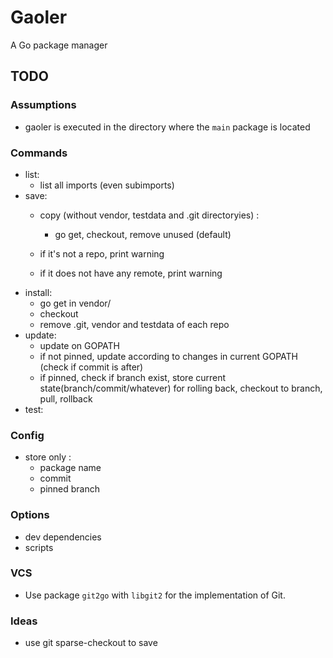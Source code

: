 # Gaoler

A Go package manager

## TODO

### Assumptions

* gaoler is executed in the directory where the `main` package is located

### Commands

* list:
  - list all imports (even subimports)
* save:
  - copy (without vendor, testdata and .git directoryies) :
    - go get, checkout, remove unused (default)

  - if it's not a repo, print warning
  - if it does not have any remote, print warning
* install:
  - go get in vendor/
  - checkout
  - remove .git, vendor and testdata of each repo
* update:
  - update on GOPATH
  - if not pinned, update according to changes in current GOPATH (check if commit is after)
  - if pinned, check if branch exist, store current state(branch/commit/whatever) for rolling back, checkout to branch, pull, rollback
* test:

### Config

* store only :
  - package name
  - commit
  - pinned branch

### Options

* dev dependencies
* scripts

### VCS

* Use package `git2go` with `libgit2` for the implementation of Git.

### Ideas
* use git sparse-checkout to save
